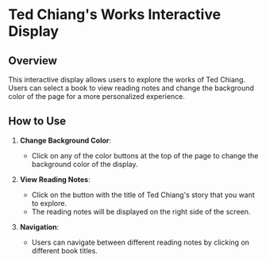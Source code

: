 # Ted Chiang's Works Interactive Display

## Overview

This interactive display allows users to explore the works of Ted Chiang. Users can select a book to view reading notes and change the background color of the page for a more personalized experience.

## How to Use

1. **Change Background Color**:
    - Click on any of the color buttons at the top of the page to change the background color of the display.

2. **View Reading Notes**:
    - Click on the button with the title of Ted Chiang's story that you want to explore.
    - The reading notes will be displayed on the right side of the screen.

3. **Navigation**:
    - Users can navigate between different reading notes by clicking on different book titles.
